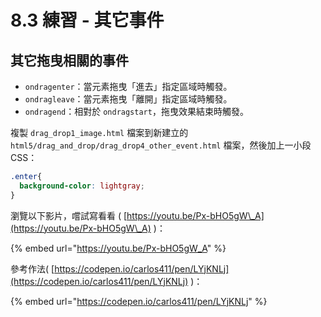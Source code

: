 # 8.3 練習 - 其它事件

## 其它拖曳相關的事件

* `ondragenter`：當元素拖曳「進去」指定區域時觸發。
* `ondragleave`：當元素拖曳「離開」指定區域時觸發。
* `ondragend`：相對於 `ondragstart`，拖曳效果結束時觸發。

複製 `drag_drop1_image.html` 檔案到新建立的 `html5/drag_and_drop/drag_drop4_other_event.html` 檔案，然後加上一小段 CSS：

```css
.enter{
  background-color: lightgray;
}
```

瀏覽以下影片，嚐試寫看看 ( [https://youtu.be/Px-bHO5gW\_A](https://youtu.be/Px-bHO5gW\_A) )：

{% embed url="https://youtu.be/Px-bHO5gW_A" %}



參考作法( [https://codepen.io/carlos411/pen/LYjKNLj](https://codepen.io/carlos411/pen/LYjKNLj) )：

{% embed url="https://codepen.io/carlos411/pen/LYjKNLj" %}



